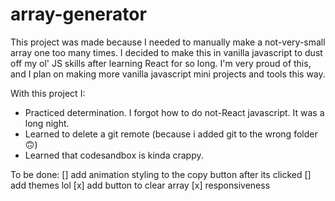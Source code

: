 # array-generator

This project was made because I needed to manually make a not-very-small array one too many times. 
I decided to make this in vanilla javascript to dust off my ol' JS skills after learning React for so long.
I'm very proud of this, and I plan on making more vanilla javascript mini projects and tools this way.

With this project I:

- Practiced determination. I forgot how to do not-React javascript. It was a long night.
- Learned to delete a git remote (because i added git to the wrong folder🙃)
- Learned that codesandbox is kinda crappy.

To be done:
[] add animation styling to the copy button after its clicked
[] add themes lol
[x] add button to clear array
[x] responsiveness